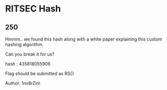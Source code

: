 # RITSEC Hash
## 250

Hmmm.. we found this hash along with a white paper explaining this custom hashing algorithm.

Can you break it for us?

hash : 435818055906

Flag should be submitted as RS{<cracked hash>}

Author: 1nv8rZim

